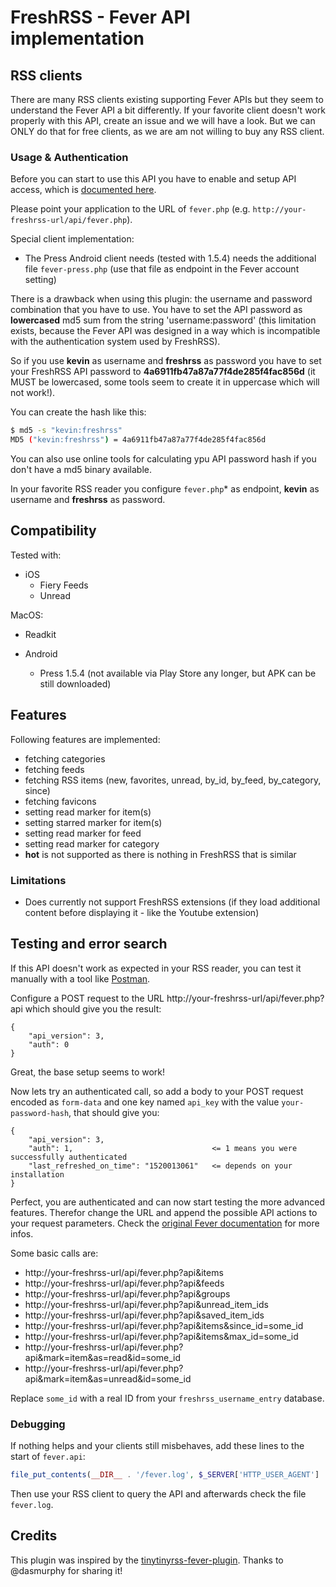 # FreshRSS - Fever API implementation

## RSS clients

There are many RSS clients existing supporting Fever APIs but they seem to understand the Fever API a bit differently. 
If your favorite client doesn't work properly with this API, create an issue and we will have a look. 
But we can ONLY do that for free clients, as we are am not willing to buy any RSS client. 

### Usage & Authentication

Before you can start to use this API you have to enable and setup API access, which is [documented here](https://freshrss.github.io/FreshRSS/en/users/06_Mobile_access.html).

Please point your application to the URL of `fever.php` (e.g. `http://your-freshrss-url/api/fever.php`).

Special client implementation:
- The Press Android client needs (tested with 1.5.4) needs the additional file `fever-press.php` (use that file as endpoint in the Fever account setting)

There is a drawback when using this plugin: the username and password combination that you have to use.
You have to set the API password as **lowercased** md5 sum from the string 'username:password' (this limitation exists, because the Fever API was designed in a way which is incompatible with the authentication system used by FreshRSS).

So if you use **kevin** as username and **freshrss** as password you have to set your FreshRSS API password to **4a6911fb47a87a77f4de285f4fac856d** (it MUST be lowercased, some tools seem to create it in uppercase which will not work!).

You can create the hash like this:
```bash
$ md5 -s "kevin:freshrss"
MD5 ("kevin:freshrss") = 4a6911fb47a87a77f4de285f4fac856d
```
You can also use online tools for calculating ypu API password hash if you don't have a md5 binary available.

In your favorite RSS reader you configure `fever.php`* as endpoint, **kevin** as username and **freshrss** as password.  

## Compatibility

Tested with:

- iOS
  - Fiery Feeds
  - Unread

MacOS:
  - Readkit
     
- Android 
  - Press 1.5.4 (not available via Play Store any longer, but APK can be still downloaded)

## Features

Following features are implemented:

- fetching categories
- fetching feeds
- fetching RSS items (new, favorites, unread, by_id, by_feed, by_category, since)
- fetching favicons
- setting read marker for item(s)
- setting starred marker for item(s)
- setting read marker for feed
- setting read marker for category
- **hot** is not supported as there is nothing in FreshRSS that is similar

### Limitations

- Does currently not support FreshRSS extensions (if they load additional content before displaying it - like the Youtube extension)

## Testing and error search

If this API doesn't work as expected in your RSS reader, you can test it manually with a tool like [Postman](https://www.getpostman.com/). 

Configure a POST request to the URL http://your-freshrss-url/api/fever.php?api which  should give you the result:
```
{
    "api_version": 3,
    "auth": 0
}
```
Great, the base setup seems to work!

Now lets try an authenticated call, so add a body to your POST request encoded as `form-data` and one key named `api_key` with the value `your-password-hash`, that should give you:
```
{
    "api_version": 3,
    "auth": 1,                               <= 1 means you were successfully authenticated
    "last_refreshed_on_time": "1520013061"   <= depends on your installation
}
```
Perfect, you are authenticated and can now start testing the more advanced features. Therefor change the URL and append the possible API actions to your request parameters. Check the [original Fever documentation](https://feedafever.com/api) for more infos. 

Some basic calls are:

- http://your-freshrss-url/api/fever.php?api&items
- http://your-freshrss-url/api/fever.php?api&feeds
- http://your-freshrss-url/api/fever.php?api&groups
- http://your-freshrss-url/api/fever.php?api&unread_item_ids
- http://your-freshrss-url/api/fever.php?api&saved_item_ids
- http://your-freshrss-url/api/fever.php?api&items&since_id=some_id
- http://your-freshrss-url/api/fever.php?api&items&max_id=some_id
- http://your-freshrss-url/api/fever.php?api&mark=item&as=read&id=some_id
- http://your-freshrss-url/api/fever.php?api&mark=item&as=unread&id=some_id

Replace `some_id` with a real ID from your `freshrss_username_entry` database.

### Debugging

If nothing helps and your clients still misbehaves, add these lines to the start of `fever.api`:

```php
file_put_contents(__DIR__ . '/fever.log', $_SERVER['HTTP_USER_AGENT'] . ': ' . json_encode($_REQUEST) . PHP_EOL, FILE_APPEND);
```

Then use your RSS client to query the API and afterwards check the file `fever.log`.

## Credits

This plugin was inspired by the [tinytinyrss-fever-plugin](https://github.com/dasmurphy/tinytinyrss-fever-plugin).
Thanks to @dasmurphy for sharing it!
